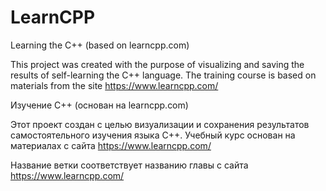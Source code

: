 # LearnCPP
Learning the C++ (based on learncpp.com)

This project was created with the purpose of visualizing and saving the results of self-learning the C++ language.
The training course is based on materials from the site https://www.learncpp.com/



Изучение С++ (основан на learncpp.com)

Этот проект создан с целью визуализации и сохранения результатов самостоятельного изучения языка С++.
Учебный курс основан на материалах с сайта https://www.learncpp.com/

Название ветки соответствует названию главы с сайта https://www.learncpp.com/
